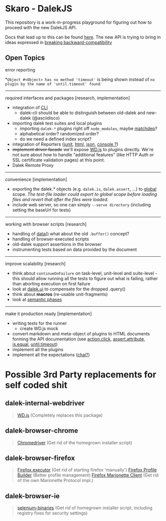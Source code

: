 # Skaro - DalekJS

This repository is a work-in-progress playground for figuring out how to proceed with the new DalekJS API. 

Docs that lead up to this can be found [here](https://github.com/rodneyrehm/dalek-api/). The new API is trying to bring in ideas expressed in [breaking backward-compatibility](https://github.com/rodneyrehm/dalek-api/blob/master/breaking-bc-api.md)


## Open Topics

error reporting

*`Object #<Object> has no method 'timeout'` is being shown instead of `no plugin by the name of 'until.timeout' found`

---

required interfaces and packages [research, implementation]

* integration of [CLI](https://github.com/dalekjs/dalek-cli) 
  * dalek-cli should be able to distinguish between old-dalek and new-dalek (@asciidisco)
* importing dalek test suites and local plugins
  * importing `dalek-*` plugins right off `node_modules`, maybe [matchdep](https://www.npmjs.org/package/matchdep)?
  * alphabetical order? randomized order?
  * do we need a defined index script?
* integration of Reporters ([junit](https://github.com/dalekjs/dalek-reporter-junit), [html](https://github.com/dalekjs/dalek-reporter-html), [json](https://github.com/dalekjs/dalek-reporter-json), [console ?](https://github.com/dalekjs/dalek-reporter-console))
* ~~implement driver facade~~ we'll expose [WD.js](https://github.com/admc/wd) to plugins directly. We're not sure about how to handle "additional features" (like HTTP Auth or SSL certificate validation pages) at this point.
* Dalek Remote Proxy

---

convenience [implementation]

* exporting the dalek.* objects (e.g. `dalek.is`, `dalek.assert`, …) to [global](http://nodejs.org/api/globals.html#globals_global) scope. *The test-file loader could export to global scope before loading files and revert that after the files were loaded.*
* include web server, so one can simply `--serve directory` (including setting the baseUrl for tests)

---

working with browser scripts [research]

* handling of [data()](https://github.com/dalekjs/dalek/blob/master/lib/dalek/actions.js#L1214) what about the old `.buffer()` concept?
* handling of browser-executed scripts
* old-dalek support assertions in the browser
* instrumenting tests based on data provided by the document

---

improve scalability [research]

* think about `continueOnFailure` on task-level, unit-level and suite-level - this should allow running all the tests to figure out what is failing, rather than aborting execution on first failure
* look at [dalek.ui](https://github.com/rodneyrehm/dalek-api/blob/master/breaking-bc-api.md#remembering-ui-elements) to compensate for the dropped .query()
* think about **macros** (re-usable unit-fragments)
* look at [semantic phases](https://github.com/rodneyrehm/dalek-api/blob/master/breaking-bc-api.md#semantic-phases)

---

make it production ready [implementation]

* writing tests for the runner
  * create WD.js mock
* convert markdown and meta-object of plugins to HTML documents forming the API documentation (see [action.click](https://github.com/dalekjs/skaro/blob/master/src/plugins/action/action.click.js), [assert.attribute](https://github.com/dalekjs/skaro/blob/master/src/plugins/assert/assert.attribute.js), [is.equal](https://github.com/dalekjs/skaro/blob/master/src/plugins/is/is.equal.js), [until.timeout](https://github.com/dalekjs/skaro/blob/master/src/plugins/until/until.timeout.js))
* implement all the plugins
* implement all the expectations ([chai?](http://chaijs.com/api/assert/))


# Possible 3rd Party replacements for self coded shit

## dalek-internal-webdriver
> [WD.js](https://github.com/admc/wd) (Completely replaces this package)

## dalek-browser-chrome
> [Chromedriver](https://www.npmjs.org/package/chromedriver) (Get rid of the homegrown installer script)

## dalek-browser-firefox
> [Firefox executor](https://github.com/mozilla-b2g/marionette-firefox-host) (Get rid of starting firefox 'manually')
> [Firefox Profile Builder](https://www.npmjs.org/package/marionette-profile-builder) (Better profile management)
> [Firefox Marionette Client](https://www.npmjs.org/package/marionette-client) (Get rid of the own Marionette Protocol impl.)

## dalek-browser-ie
> [selenium-binaries](https://www.npmjs.org/package/selenium-binaries) (Get rid of homegrown installer script, including registry fixes for security settings)